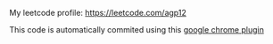 My leetcode profile: https://leetcode.com/agp12

This code is automatically commited using this [google chrome plugin](https://github.com/raphaelheinz/LeetHub-3.0)

